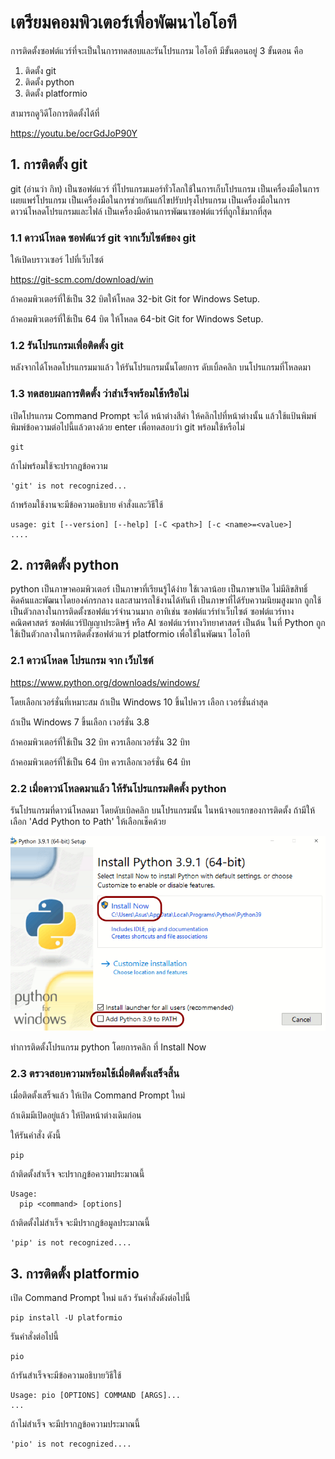 # เตรียมคอมพิวเตอร์เพื่อพัฒนาไอโอที

การติดตั้งซอฟต์แวร์ที่จะเป็นในการทดสอบและรันโปรแกรม
ไอโอที มีขั้นตอนอยู่ 3 ขั้นตอน คือ 

1. ติดตั้ง git
2. ติดตั้ง python
3. ติดตั้ง platformio

สามารถดูวิดีโอการติดตั้งได้ที่

<https://youtu.be/ocrGdJoP90Y>

## 1. การติดตั้ง git

git (อ่านว่า กิท)
เป็นซอฟต์แวร์ ที่โปรแกรมเมอร์ทั่วโลกใช้ในการเก็บโปรแกรม
เป็นเครื่องมือในการเผยแพร่โปรแกรม
เป็นเครื่องมือในการช่วยกันแก้ไขปรับปรุงโปรแกรม
เป็นเครื่องมือในการดาวน์โหลดโปรแกรมและไฟล์
เป็นเครื่องมือด้านการพัฒนาซอฟต์แวร์ที่ถูกใช้มากที่สุด

### 1.1 ดาวน์โหลด ซอฟต์แวร์ git จากเว็บไซต์ของ git
ให้เปิดบราวเซอร์ ไปที่เว็บไซต์

<https://git-scm.com/download/win>

ถ้าคอมพิวเตอร์ที่ใช้เป็น 32 บิตให้โหลด
32-bit Git for Windows Setup.

ถ้าคอมพิวเตอร์ที่ใช้เป็น 64 บิต ให้โหลด
64-bit Git for Windows Setup.

### 1.2 รันโปรแกรมเพื่อติดตั้ง git

หลังจากได้โหลดโปรแกรมมาแล้ว ให้รันโปรแกรมนั้นโดยการ
ดับเบิ้ลคลิก บนโปรแกรมที่โหลดมา

### 1.3 ทดสอบผลการติดตั้ง ว่าสำเร็จพร้อมใช้หรือไม่

เปิดโปรแกรม Command Prompt
จะได้ หน้าต่างสีดำ  ให้คลิกไปที่หน้าต่างนั้น
แล้วใช้แป้นพิมพ์ พิมพ์ข้อความต่อไปนี้แล้วตางด้วย enter
เพื่อทดสอบว่า git พร้อมใช้หรือไม่

```
git
```
ถ้าไม่พร้อมใช้จะปรากฎข้อความ
```
'git' is not recognized...
```
ถ้าพร้อมใช้งานจะมีข้อความอธิบาย คำสั่งและวิธีใช้
```
usage: git [--version] [--help] [-C <path>] [-c <name>=<value>]
....
```

## 2. การติดตั้ง python

python เป็นภาษาคอมพิวเตอร์
เป็นภาษาที่เรียนรู้ได้ง่าย ใช้เวลาน้อย
เป็นภาษาเปิด ไม่มีลิขสิทธิ์ คิดค้นและพัฒนาโดยองค์กรกลาง
และสามารถใช้งานได้ทันที
เป็นภาษาที่ได้รับความนิยมสูงมาก
ถูกใช้เป็นตัวกลางในการติดตั้งซอฟต์แวร์จำนวนมาก
อาทิเช่น 
ซอฟต์แวร์ทำเว็บไซต์
ซอฟต์แวร์ทางคณิตศาสตร์
ซอฟต์แวร์ปัญญาประดิษฐ์ หรือ AI
ซอฟต์แวร์ทางวิทยาศาสตร์ เป็นต้น
ในที่ Python ถูกใช้เป็นตัวกลางในการติดตั้งซอฟต์วแวร์
platformio เพื่อใช้ในพัฒนา ไอโอที

### 2.1 ดาวน์โหลด โปรแกรม จาก เว็บไซต์

<https://www.python.org/downloads/windows/>

โดยเลือกเวอร์ชั่นที่เหมาะสม
ถ้าเป็น Windows 10 ขึ้นไปควร เลือก เวอร์ชั่นล่าสุด

ถ้าเป็น Windows 7 ขึ้นเลือก เวอร์ชั่น 3.8

ถ้าคอมพิวเตอร์ที่ใช้เป็น 32 บิท ควรเลือกเวอร์ชั่น 32 บิท

ถ้าคอมพิวเตอร์ที่ใช้เป็น 64 บิท ควรเลือกเวอร์ชั่น 64 บิท

### 2.2 เมื่อดาวน์โหลดมาแล้ว ให้รันโปรแกรมติดตั้ง python

รันโปรแกรมที่ดาวน์โหลดมา โดยดับเบิลคลิก บนโปรแกรมนั้น
ในหน้าจอแรกของการติดตั้ง ถ้ามีให้เลือก 
'Add Python to Path' ให้เลือกเช็คด้วย

![add path](images/python-path-2.png)

ทำการติดตั้งโปรแกรม python
โดยการคลิก ที่ Install Now

### 2.3 ตรวจสอบความพร้อมใช้เมื่อติดตั้งเสร็จสิ้น

เมื่อติดตั้งเสร็จแล้ว ให้เปิด Command Prompt ใหม่

ถ้าเดิมมีเปิดอยู่แล้ว ให้ปิดหน้าต่างเดิมก่อน

ให้รันคำสั่ง  ดังนี้
```
pip
```

ถ้าติดตั้งสำเร็จ จะปรากฎข้อความประมาณนี้
```
Usage:
  pip <command> [options]
```

ถ้าติดตั้งไม่สำเร็จ จะมีปรากฎข้อมูลประมาณนี้
```
'pip' is not recognized....
```

## 3. การติดตั้ง platformio

เปิด Command Prompt ใหม่
แล้ว รันคำสั่งดังต่อไปนี้

```
pip install -U platformio
```

รันคำสั่งต่อไปนี้
```
pio
```

ถ้ารันสำเร็จจะมีข้อความอธิบายวิธีใช้
```
Usage: pio [OPTIONS] COMMAND [ARGS]...
...
```

ถ้าไม่สำเร็จ จะมีปรากฎข้อความประมาณนี้
```
'pio' is not recognized....
```

